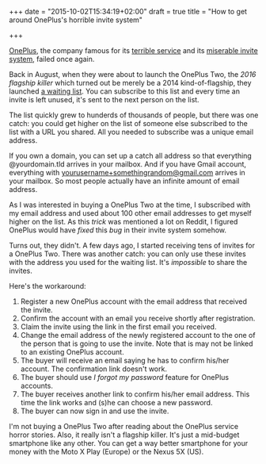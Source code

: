 +++
date = "2015-10-02T15:34:19+02:00"
draft = true
title = "How to get around OnePlus's horrible invite system"

+++

[OnePlus](https://oneplus.net/), the company famous for its [terrible service](https://www.google.be/search?q=oneplus+service+horror+story) and its [miserable invite system](http://www.androidpolice.com/2015/07/30/editorial-if-oneplus-will-basically-just-lie-with-marketing-slogans-we-have-no-reason-to-respect-them/), failed once again.

Back in August, when they were about to launch the OnePlus Two, the *2016 flagship killer* which turned out be merely be a 2014 kind-of-flagship, they launched [a waiting list](https://oneplus.net/invites). You can subscribe to this list and every time an invite is left unused, it's sent to the next person on the list.

The list quickly grew to hunderds of thousands of people, but there was one catch: you could get higher on the list of someone else subscribed to the list with a URL you shared. All you needed to subscribe was a unique email address.

If you own a domain, you can set up a catch all address so that everything @yourdomain.tld arrives in your mailbox. And if you have Gmail account, everything with yourusername+somethingrandom@gmail.com arrives in your mailbox. So most people actually have an infinite amount of email address.

As I was interested in buying a OnePlus Two at the time, I subscribed with my email address and used about 100 other email addresses to get myself higher on the list. As this *trick* was mentioned a lot on Reddit, I figured OnePlus would have *fixed* this *bug* in their invite system somehow.

Turns out, they didn't. A few days ago, I started receiving tens of invites for a OnePlus Two. There was another catch: you can only use these invites with the address you used for the waiting list. It's *impossible* to share the invites.

Here's the workaround:

1. Register a new OnePlus account with the email address that received the invite.
1. Confirm the account with an email you receive shortly after registration.
1. Claim the invite using the link in the first email you received.
1. Change the email address of the newly registered account to the one of the person that is going to use the invite. Note that is may not be linked to an existing OnePlus account.
1. The buyer will receive an email saying he has to confirm his/her account. The confirmation link doesn't work.
1. The buyer should use *I forgot my password* feature for OnePlus accounts.
1. The buyer receives another link to confirm his/her email address. This time the link works and (s)he can choose a new password.
1. The buyer can now sign in and use the invite.

I'm not buying a OnePlus Two after reading about the OnePlus service horror stories. Also, it really isn't a flagship killer. It's just a mid-budget smartphone like any other. You can get a way better smartphone for your money with the Moto X Play (Europe) or the Nexus 5X (US).
